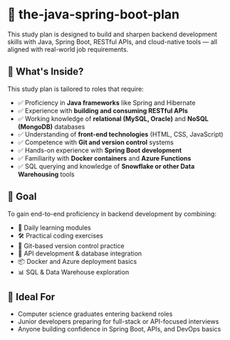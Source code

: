 # 🌱 the-java-spring-boot-plan

This study plan is designed to build and sharpen backend development skills with Java, Spring Boot, RESTful APIs, and cloud-native tools — all aligned with real-world job requirements.

## 📌 What's Inside?

This study plan is tailored to roles that require:

* ✅ Proficiency in **Java frameworks** like Spring and Hibernate
* ✅ Experience with **building and consuming RESTful APIs**
* ✅ Working knowledge of **relational (MySQL, Oracle)** and **NoSQL (MongoDB)** databases
* ✅ Understanding of **front-end technologies** (HTML, CSS, JavaScript)
* ✅ Competence with **Git and version control** systems
* ✅ Hands-on experience with **Spring Boot development**
* ✅ Familiarity with **Docker containers** and **Azure Functions**
* ✅ SQL querying and knowledge of **Snowflake or other Data Warehousing** tools



## 🎯 Goal

To gain end-to-end proficiency in backend development by combining:

* 📘 Daily learning modules
* 🛠️ Practical coding exercises
* 🔄 Git-based version control practice
* 🧪 API development & database integration
* 📦 Docker and Azure deployment basics
* 📊 SQL & Data Warehouse exploration



## 🚀 Ideal For

* Computer science graduates entering backend roles
* Junior developers preparing for full-stack or API-focused interviews
* Anyone building confidence in Spring Boot, APIs, and DevOps basics

